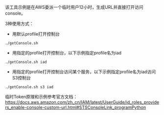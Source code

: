 
该工具示例是在AWS委派一个临时用户12小时，生成URL并直接打开访问console。  

3种使用方式：
* 用默认profile打开控制台  
```
./getConsole.sh
```
* 用指定的profile打开控制台，以下示例指定profile名为iad  
```
./getConsole.sh iad
```
* 用指定的profile打开控制台访问某个服务，以下示例指定profile名为iad访问S3控制台  
```
./getConsole.sh s3 iad
```

临时Token原理和示例参考官方文档：
https://docs.aws.amazon.com/zh_cn/IAM/latest/UserGuide/id_roles_providers_enable-console-custom-url.html#STSConsoleLink_programPython
